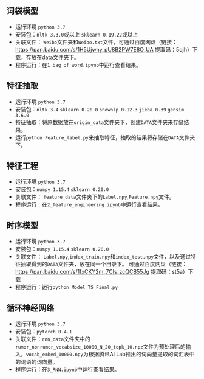 ## 词袋模型
- 运行环境 `python 3.7`
- 安装包：`nltk 3.3.0`或以上 `sklearn 0.19.22`或以上
- 关联文件： `Weibo`文件夹和`Weibo.txt`文件，可通过百度网盘（链接：https://pan.baidu.com/s/1H5Ujwhy_pU8B2PW7E8O_UA 提取码：5qjh）下载，存放在data文件夹下。
- 程序运行：在`1_bag_of_word.ipynb`中运行查看结果。

## 特征抽取
- 运行环境 `python 3.7`
- 安装包：`nltk 3.4` `sklearn 0.20.0` `snownlp 0.12.3` `jieba 0.39` `gensim 3.6.0`
- 特征抽取：将原数据放在`origin_data`文件夹下，创建`DATA`文件夹来存储结果。
- 运行`python Feature_label.py`来抽取特征，抽取的结果将存储在`DATA`文件夹下。

## 特征工程
- 运行环境 `python 3.7`
- 安装包：`numpy 1.15.4` `sklearn 0.20.0`
- 关联文件： `feature_data`文件夹下的`Label.npy`,`Feature.npy`文件。
- 程序运行：在`2_feature_engineering.ipynb`中运行查看结果。

## 时序模型
- 运行环境 `python 3.7`
- 安装包：`numpy 1.15.4` `sklearn 0.20.0`
- 关联文件： `Label.npy`,`index_train.npy`和`index_test.npy`文件，以及通过特征抽取得到的`DATA`文件夹，放在同一个目录下。
可通过百度网盘（链接：https://pan.baidu.com/s/1fxCKY2m_7CIs_zcQCB55Jg 提取码：st5a）下载
- 程序运行：运行`python Model_TS_Final.py`

## 循环神经网络
- 运行环境 `python 3.7`
- 安装包：`pytorch 0.4.1`
- 关联文件：`rnn_data`文件夹中的`rumor_nonrumor_vocabsize_10000_N_20_topk_10.npz`文件为预处理后的输入，`vocab_embed_10000.npy`为根据腾讯AI Lab推出的词向量提取的词汇表中的词语的词向量。
- 程序运行：在`3_RNN.ipynb`中运行查看结果。
